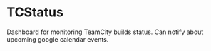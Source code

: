 TCStatus
========

Dashboard for monitoring TeamCity builds status. Can notify about upcoming google calendar events.